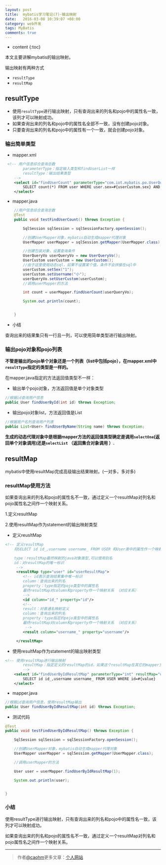 ```yaml
---
layout: post
title:  mybatis学习笔记(7)-输出映射
date:   2016-03-08 10:39:07 +08:00
category: web开发
tags: MyBatis
comments: true
---
```


* content
{:toc}

本文主要讲解mybatis的输出映射。




输出映射有两种方式

- `resultType`
- `resultMap`


## resultType

- 使用`resultType`进行输出映射，只有查询出来的列名和pojo中的属性名一致，该列才可以映射成功。
- 如果查询出来的列名和pojo中的属性名全部不一致，没有创建pojo对象。
- 只要查询出来的列名和pojo中的属性有一个一致，就会创建pojo对象。

### 输出简单类型


- mapper.xml

```xml
 <!-- 用户信息综合查询总数
        parameterType：指定输入类型和findUserList一样
        resultType：输出结果类型
    -->
    <select id="findUserCount" parameterType="com.iot.mybatis.po.UserQueryVo" resultType="int">
        SELECT count(*) FROM user WHERE user.sex=#{userCustom.sex} AND user.username LIKE '%${userCustom.username}%'
    </select>
```

- mapper.java

```java
    //用户信息综合查询总数
	@Test
	public void testFindUserCount() throws Exception {

		SqlSession sqlSession = sqlSessionFactory.openSession();

		//创建UserMapper对象，mybatis自动生成mapper代理对象
		UserMapper userMapper = sqlSession.getMapper(UserMapper.class);

		//创建包装对象，设置查询条件
		UserQueryVo userQueryVo = new UserQueryVo();
		UserCustom userCustom = new UserCustom();
		//由于这里使用动态sql，如果不设置某个值，条件不会拼接在sql中
		userCustom.setSex("1");
		userCustom.setUsername("小");
		userQueryVo.setUserCustom(userCustom);
		//调用userMapper的方法

		int count = userMapper.findUserCount(userQueryVo);

		System.out.println(count);


	}
```


- 小结

查询出来的结果集只有一行且一列，可以使用简单类型进行输出映射。


###	输出pojo对象和pojo列表

**不管是输出的pojo单个对象还是一个列表（list中包括pojo），在mapper.xml中`resultType`指定的类型是一样的。**

在mapper.java指定的方法返回值类型不一样：

- 输出单个pojo对象，方法返回值是单个对象类型

```java
//根据id查询用户信息
public User findUserById(int id) throws Exception;
```

- 输出pojo对象list，方法返回值是List<Pojo>

```java
//根据用户名列查询用户列表
public List<User> findUserByName(String name) throws Exception;
```


**生成的动态代理对象中是根据mapper方法的返回值类型确定是调用`selectOne`(返回单个对象调用)还是`selectList` （返回集合对象调用 ）.**



## resultMap

mybatis中使用resultMap完成高级输出结果映射。(一对多，多对多)


###	resultMap使用方法

如果查询出来的列名和pojo的属性名不一致，通过定义一个resultMap对列名和pojo属性名之间作一个映射关系。

1.定义resultMap

2.使用resultMap作为statement的输出映射类型

- 定义reusltMap

```xml
<!-- 定义resultMap
	将SELECT id id_,username username_ FROM USER 和User类中的属性作一个映射关系

	type：resultMap最终映射的java对象类型,可以使用别名
	id：对resultMap的唯一标识
	 -->
	 <resultMap type="user" id="userResultMap">
	 	<!-- id表示查询结果集中唯一标识
	 	column：查询出来的列名
	 	property：type指定的pojo类型中的属性名
	 	最终resultMap对column和property作一个映射关系 （对应关系）
	 	-->
	 	<id column="id_" property="id"/>
	 	<!--
	 	result：对普通名映射定义
	 	column：查询出来的列名
	 	property：type指定的pojo类型中的属性名
	 	最终resultMap对column和property作一个映射关系 （对应关系）
	 	 -->
	 	<result column="username_" property="username"/>

	 </resultMap>
```

- 使用resultMap作为statement的输出映射类型

```xml
<!-- 使用resultMap进行输出映射
        resultMap：指定定义的resultMap的id，如果这个resultMap在其它的mapper文件，前边需要加namespace
        -->
    <select id="findUserByIdResultMap" parameterType="int" resultMap="userResultMap">
        SELECT id id_,username username_ FROM USER WHERE id=#{value}
    </select>

```

- mapper.java

```java
//根据id查询用户信息，使用resultMap输出
public User findUserByIdResultMap(int id) throws Exception;
```

- 测试代码

```java
@Test
public void testFindUserByIdResultMap() throws Exception {

	SqlSession sqlSession = sqlSessionFactory.openSession();

	//创建UserMapper对象，mybatis自动生成mapper代理对象
	UserMapper userMapper = sqlSession.getMapper(UserMapper.class);

	//调用userMapper的方法

	User user = userMapper.findUserByIdResultMap(1);

	System.out.println(user);


}
```


### 小结

使用resultType进行输出映射，只有查询出来的列名和pojo中的属性名一致，该列才可以映射成功。

如果查询出来的列名和pojo的属性名不一致，通过定义一个resultMap对列名和pojo属性名之间作一个映射关系。





----

> 作者[@caohm](http://caohm.github.io/)更多文章：[个人网站](http://caohm.github.io/)
